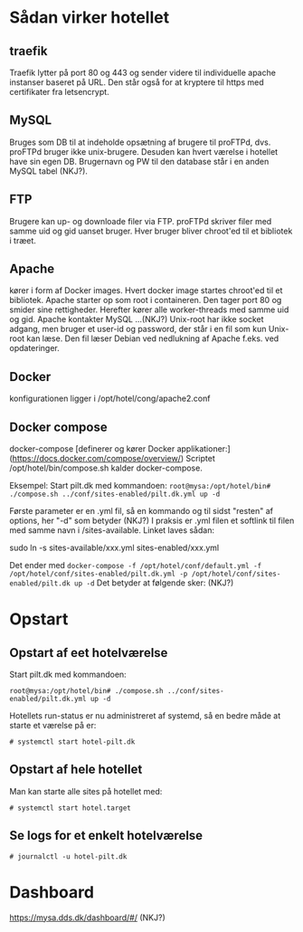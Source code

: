 # Sådan virker hotellet

## traefik
Traefik lytter på port 80 og 443 og sender videre til individuelle apache instanser baseret på URL. Den står også for at kryptere til https med certifikater fra letsencrypt.

## MySQL
Bruges som DB til at indeholde opsætning af brugere til proFTPd, dvs. proFTPd bruger ikke unix-brugere. Desuden kan hvert værelse i hotellet have sin egen DB. Brugernavn og PW til den database står i en anden MySQL tabel (NKJ?).

## FTP
Brugere kan up- og downloade filer via FTP. proFTPd skriver filer med samme uid og gid uanset bruger. Hver bruger bliver chroot'ed til et bibliotek i træet.

## Apache
kører i form af Docker images. Hvert docker image startes chroot'ed til et bibliotek. Apache starter op som root i containeren. Den tager port 80 og smider sine rettigheder. Herefter kører alle worker-threads med samme uid og gid.
Apache kontakter MySQL ...(NKJ?) 
Unix-root har ikke socket adgang, men bruger et user-id og password, der står i en fil som kun Unix-root kan læse. Den fil læser Debian ved nedlukning af Apache f.eks. ved opdateringer.

## Docker
konfigurationen ligger i /opt/hotel/cong/apache2.conf

## Docker compose
docker-compose [definerer og kører Docker applikationer:] (https://docs.docker.com/compose/overview/)
Scriptet /opt/hotel/bin/compose.sh kalder docker-compose.

Eksempel: Start pilt.dk med kommandoen:
`root@mysa:/opt/hotel/bin# ./compose.sh ../conf/sites-enabled/pilt.dk.yml up -d`

Første parameter er en .yml fil, så en kommando og til sidst "resten" af options, her "-d" som betyder (NKJ?)
I praksis er .yml filen et softlink til filen med samme navn i /sites-available. Linket laves sådan:

sudo ln -s sites-available/xxx.yml sites-enabled/xxx.yml

Det ender med 
`docker-compose -f /opt/hotel/conf/default.yml -f /opt/hotel/conf/sites-enabled/pilt.dk.yml -p /opt/hotel/conf/sites-enabled/pilt.dk up -d`
Det betyder at følgende sker:
(NKJ?)

# Opstart

## Opstart af eet hotelværelse
Start pilt.dk med kommandoen:

`root@mysa:/opt/hotel/bin# ./compose.sh ../conf/sites-enabled/pilt.dk.yml up -d`

Hotellets run-status er nu administreret af systemd, så en bedre måde at starte et værelse på er:

`# systemctl start hotel-pilt.dk`


## Opstart af hele hotellet
Man kan starte alle sites på hotellet med:

`# systemctl start hotel.target`

## Se logs for et enkelt hotelværelse

`# journalctl -u hotel-pilt.dk`

# Dashboard
https://mysa.dds.dk/dashboard/#/
(NKJ?)
